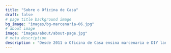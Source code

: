 ```yaml
---
title: "Sobre o Oficina de Casa"
draft: false
# page title background image
bg_image: "images/bg-marcenaria-06.jpg"
# about image
image: "images/about/about-page.jpg"
# meta description
description : "Desde 2011 o Oficina de Casa ensina marcenaria e DIY lançando vídeos no youtube toda terça e sexta-feiras."
---
```

